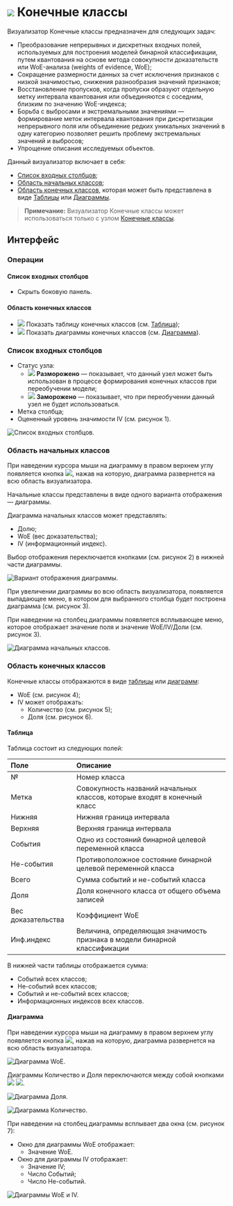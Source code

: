 # ![](../../images/icons/view_types/coarseclasses_default.svg) Конечные классы

Визуализатор Конечные классы предназначен для следующих задач:

* Преобразование непрерывных и дискретных входных полей, используемых для построения моделей бинарной классификации, путем квантования на основе метода совокупности доказательств или WoE-анализа (weights of evidence, WoE);
* Сокращение размерности данных за счет исключения признаков с низкой значимостью, снижения разнообразия значений признаков;
* Восстановление пропусков, когда пропуски образуют отдельную метку интервала квантования или объединяются с соседним, близким по значению WoE-индекса;
* Борьба с выбросами и экстремальными значениями — формирование меток интервала квантования при дискретизации непрерывного поля или объединение редких уникальных значений в одну категорию позволяет решить проблему экстремальных значений и выбросов;
* Упрощение описания исследуемых объектов.

Данный визуализатор включает в себя:

* [Список входных столбцов](#spisok-vkhodnykh-stolbtsov);
* [Область начальных классов](#oblast-nachalnykh-klassov);
* [Область конечных классов](#oblast-konechnykh-klassov), которая может быть представлена в виде [Таблицы](#tablitsa) или [Диаграммы](#diagramma).

>**Примечание:** Визуализатор Конечные классы может использоваться только с узлом [Конечные классы](../../processors/preprocessing/fine-classes.md).

## Интерфейс

### Операции

#### Список входных столбцов

* Скрыть боковую панель.

#### Область конечных классов

* ![](../../images/icons/toolbar-controls/table-view_default.svg) Показать таблицу конечных классов (см. [Таблица](#tablitsa));
* ![](../../images/icons/toolbar-controls/chart_default.svg) Показать диаграммы конечных классов (см. [Диаграмма](#diagramma)).

### Список входных столбцов

* Статус узла:
  * ![](../../images/icons/toolbar-controls/unlocked_default.svg) **Разморожено** — показывает, что данный узел может быть использован в процессе формирования конечных классов при переобучении модели;
  * ![](../../images/icons/toolbar-controls/locked_default.svg) **Заморожено** — показывает, что при переобучении данный узел не будет использоваться.
* Метка столбца;
* Оцененный уровень значимости IV (см. рисунок 1).

![Список входных столбцов.](./readme-1.png)

### Область начальных классов

При наведении курсора мыши на диаграмму в правом верхнем углу появляется кнопка ![](./chart-buttons-3.svg), нажав на которую, диаграмма развернется на всю область визуализатора.

Начальные классы представлены в виде одного варианта отображения — диаграммы.

Диаграмма начальных классов может представлять:

* Долю;
* WoE (вес доказательства);
* IV (информационный индекс).

Выбор отображения переключается кнопками (см. рисунок 2) в нижней части диаграммы.

![Вариант отображения диаграммы.](./charts-1.png)

При увеличении диаграммы во всю область визуализатора, появляется выпадающее меню, в котором для выбранного столбца будет построена диаграмма (см. рисунок 3).

При наведении на столбец диаграммы появляется всплывающее меню, которое отображает значение поля и значение WoE/IV/Доли (см. рисунок 3).

![Диаграмма начальных классов.](./charts-2.png)

### Область конечных классов

Конечные классы отображаются в виде [таблицы](#tablitsa) или [диаграмм](#diagramma):

* WoE (см. рисунок 4);
* IV может отображать:
  * Количество (см. рисунок 5);
  * Доля (см. рисунок 6).

#### Таблица

Таблица состоит из следующих полей:

|Поле|Описание|
|:--------------------|:----------|
|№|Номер класса|
|Метка|Совокупность названий начальных классов, которые входят в конечный класс|
|Нижняя|Нижняя граница интервала|
|Верхняя|Верхняя граница интервала|
|События|Одно из состояний бинарной целевой переменной класса|
|Не-события|Противоположное состояние бинарной целевой переменной класса|
|Всего|Сумма событий и не-событий класса|
|Доля|Доля конечного класса от общего объема записей|
|Вес доказательства|Коэффициент WoE|
|Инф.индекс|Величина, определяющая значимость признака в модели бинарной классификации|

В нижней части таблицы отображается сумма:

* Событий всех классов;
* Не-событий всех классов;
* Событий и не-событий всех классов;
* Информационных индексов всех классов.

#### Диаграмма

При наведении курсора мыши на диаграмму в правом верхнем углу появляется кнопка ![](./chart-buttons-3.svg), нажав на которую, диаграмма развернется на всю область визуализатора.

![Диаграмма WoE.](./charts-3.png)

Диаграммы Количество и Доля переключаются между собой кнопками ![](./chart-buttons-4.png) ![](./chart-buttons-5.png).

![Диаграмма Доля.](./charts-4.png)

![Диаграмма Количество.](./charts-5.png)

При наведении на столбец диаграммы всплывает два окна (см. рисунок 7):

* Окно для диаграммы WoE отображает:
  * Значение WoE.
* Окно для диаграммы IV отображает:
  * Значение IV;
  * Число Событий;
  * Число Не-событий.

![Диаграммы WoE и IV.](./charts-6.png)